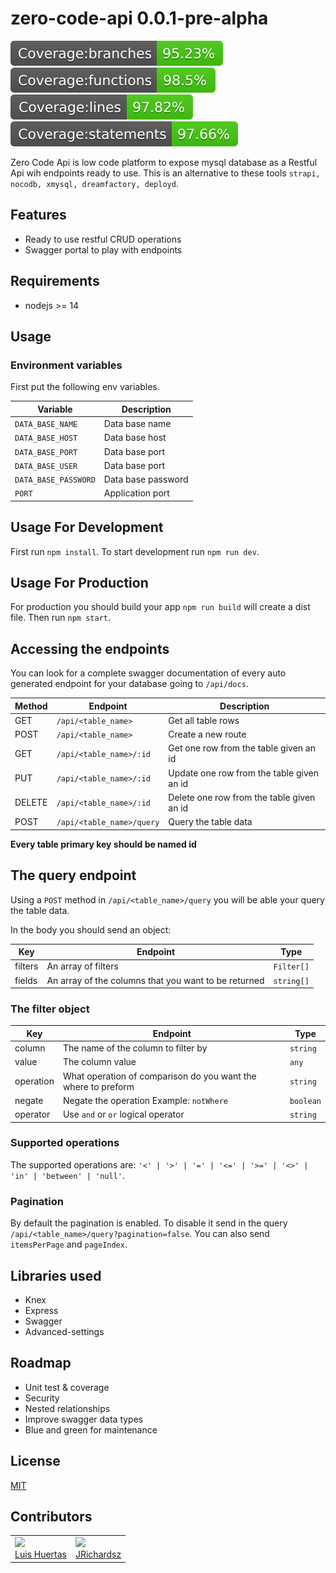 # zero-code-api 0.0.1-pre-alpha

<img src="./coverage/badge-branches.svg">
<img src="./coverage/badge-functions.svg">
<img src="./coverage/badge-lines.svg">
<img src="./coverage/badge-statements.svg">

Zero Code Api is low code platform to expose mysql database as a Restful Api wih endpoints ready to use. This is an alternative to these tools `strapi, nocodb, xmysql, dreamfactory, deployd`.

## Features

- Ready to use restful CRUD operations
- Swagger portal to play with endpoints

## Requirements

- nodejs >= 14

## Usage

### Environment variables

First put the following env variables.

| Variable             | Description        |
| -------------------- | ------------------ |
| `DATA_BASE_NAME`     | Data base name     |
| `DATA_BASE_HOST`     | Data base host     |
| `DATA_BASE_PORT`     | Data base port     |
| `DATA_BASE_USER`     | Data base port     |
| `DATA_BASE_PASSWORD` | Data base password |
| `PORT`               | Application port   |

## Usage For Development

First run `npm install`. To start development run `npm run dev`.

## Usage For Production

For production you should build your app `npm run build` will create a dist file. Then run `npm start`.

## Accessing the endpoints

You can look for a complete swagger documentation of every auto generated endpoint for your database going to `/api/docs`.

| Method | Endpoint                  | Description                               |
| ------ | ------------------------- | ----------------------------------------- |
| GET    | `/api/<table_name>`       | Get all table rows                        |
| POST   | `/api/<table_name>`       | Create a new route                        |
| GET    | `/api/<table_name>/:id`   | Get one row from the table given an id    |
| PUT    | `/api/<table_name>/:id`   | Update one row from the table given an id |
| DELETE | `/api/<table_name>/:id`   | Delete one row from the table given an id |
| POST   | `/api/<table_name>/query` | Query the table data                      |

**Every table primary key should be named id**

## The query endpoint

Using a `POST` method in `/api/<table_name>/query` you will be able your query the table data.

In the body you should send an object:

| Key     | Endpoint                                             | Type       |
| ------- | ---------------------------------------------------- | ---------- |
| filters | An array of filters                                  | `Filter[]` |
| fields  | An array of the columns that you want to be returned | `string[]` |

### The filter object

| Key       | Endpoint                                                      | Type      |
| --------- | ------------------------------------------------------------- | --------- |
| column    | The name of the column to filter by                           | `string`  |
| value     | The column value                                              | `any`     |
| operation | What operation of comparison do you want the where to preform | `string`  |
| negate    | Negate the operation Example: `notWhere`                      | `boolean` |
| operator  | Use `and` or `or` logical operator                            | `string`  |

### Supported operations

The supported operations are: `'<' | '>' | '=' | '<=' | '>=' | '<>' | 'in' | 'between' | 'null'`.

### Pagination

By default the pagination is enabled. To disable it send in the query `/api/<table_name>/query?pagination=false`. You can also send `itemsPerPage` and `pageIndex`.

## Libraries used

- Knex
- Express
- Swagger
- Advanced-settings

## Roadmap

- Unit test & coverage
- Security
- Nested relationships
- Improve swagger data types
- Blue and green for maintenance

## License

[MIT](./LICENSE)

## Contributors

<table>
  <tbody>
    <td>
      <img src="https://i.ibb.co/88Tp6n5/Recurso-7.png" width="100px;"/>
      <br />
      <label><a href="https://github.com/TacEtarip">Luis Huertas</a></label>
      <br />
    </td>
    <td>
      <img src="https://avatars0.githubusercontent.com/u/3322836?s=460&v=4" width="100px;"/>
      <br />
      <label><a href="http://jrichardsz.github.io/">JRichardsz</a></label>
      <br />
    </td>
  </tbody>
</table>
